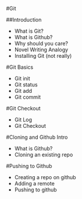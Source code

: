 #Git  

##Introduction  
* What is Git?  
* What is Github?  
* Why should you care?  
* Novel Writing Analogy  
* Installing Git (not really)  


#Git Basics  
* Git init  
* Git status
* Git add  
* Git commit  

#Git Checkout  
* Git Log  
* Git Checkout  

#Cloning and Github Intro  
* What is Github?  
* Cloning an existing repo  

#Pushing to Github  
* Creating a repo on github  
* Adding a remote  
* Pushing to github  

